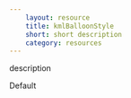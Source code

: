 ```yaml
---
    layout: resource
    title: kmlBalloonStyle
    short: short description
    category: resources
---
```


description

Default

